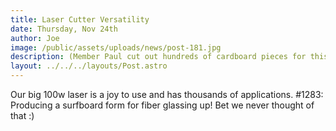 ```yaml
---
title: Laser Cutter Versatility
date: Thursday, Nov 24th
author: Joe
image: /public/assets/uploads/news/post-181.jpg
description: (Member Paul cut out hundreds of cardboard pieces for this slot-assembled surfboard form!)
layout: ../../../layouts/Post.astro
---
```


Our big 100w laser is a joy to use and has thousands of applications.  #1283: Producing a surfboard form for fiber glassing up!  Bet we never thought of that :)
